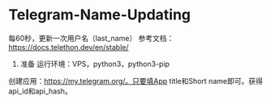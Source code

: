 # Telegram-Name-Updating
每60秒，更新一次用户名（last_name）
参考文档：https://docs.telethon.dev/en/stable/
1. 准备
运行环境：VPS，python3，python3-pip

创建应用：https://my.telegram.org/。只要填App title和Short name即可。获得api_id和api_hash。
